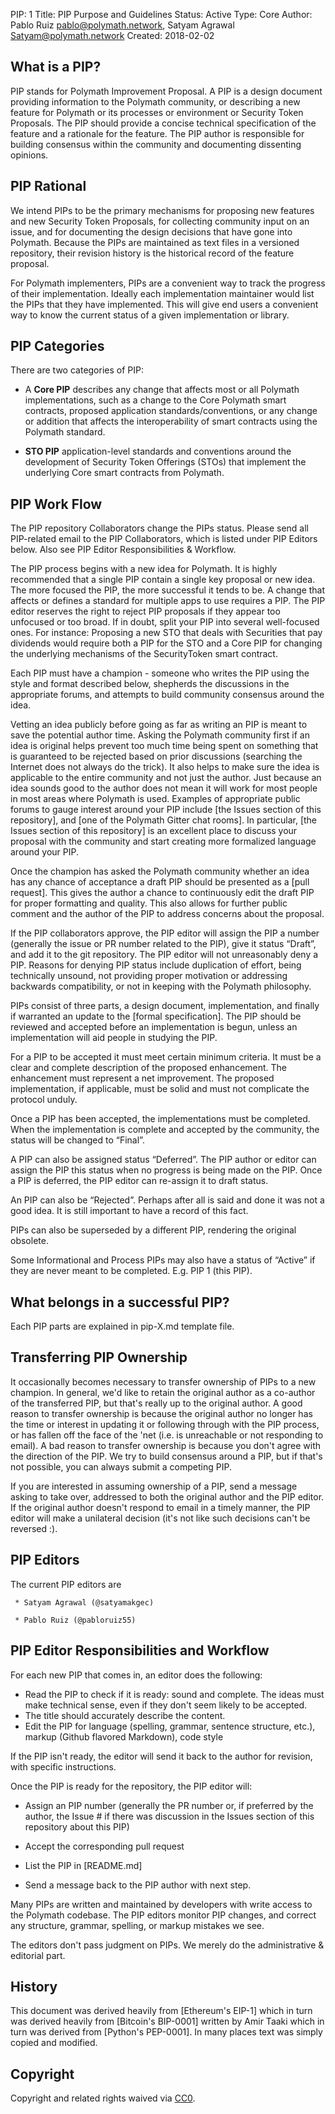 PIP: 1
  Title: PIP Purpose and Guidelines
  Status: Active
  Type: Core
  Author: Pablo Ruiz <pablo@polymath.network>, Satyam Agrawal <Satyam@polymath.network>
  Created: 2018-02-02

What is a PIP?
--------------

PIP stands for Polymath Improvement Proposal. A PIP is a design document providing information to the Polymath community, or describing a new feature for Polymath or its processes or environment or Security Token Proposals. The PIP should provide a concise technical specification of the feature and a rationale for the feature. The PIP author is responsible for building consensus within the community and documenting dissenting opinions.

PIP Rational
------------

We intend PIPs to be the primary mechanisms for proposing new features and new Security Token Proposals, for collecting community input on an issue, and for documenting the design decisions that have gone into Polymath. Because the PIPs are maintained as text files in a versioned repository, their revision history is the historical record of the feature proposal.

For Polymath implementers, PIPs are a convenient way to track the progress of their implementation. Ideally each implementation maintainer would list the PIPs that they have implemented. This will give end users a convenient way to know the current status of a given implementation or library.

PIP Categories
---------

There are two categories of PIP:

-   A **Core PIP** describes any change that affects most or all Polymath implementations, such as a change to the Core Polymath smart contracts, proposed application standards/conventions, or any change or addition that affects the interoperability of smart contracts using the Polymath standard.

-   **STO PIP** application-level standards and conventions around the development of Security Token Offerings (STOs) that implement the underlying Core smart contracts from Polymath.

PIP Work Flow
-------------

The PIP repository Collaborators change the PIPs status. Please send all PIP-related email to the PIP Collaborators, which is listed under PIP Editors below. Also see PIP Editor Responsibilities & Workflow.

The PIP process begins with a new idea for Polymath. It is highly recommended that a single PIP contain a single key proposal or new idea. The more focused the PIP, the more successful it tends to be. A change that affects or defines a standard for multiple apps to use requires a PIP. The PIP editor reserves the right to reject PIP proposals if they appear too unfocused or too broad. If in doubt, split your PIP into several well-focused ones.
For instance: Proposing a new STO that deals with Securities that pay dividends would require both a PIP for the STO and a Core PIP for changing the underlying mechanisms of the SecurityToken smart contract.

Each PIP must have a champion - someone who writes the PIP using the style and format described below, shepherds the discussions in the appropriate forums, and attempts to build community consensus around the idea.

Vetting an idea publicly before going as far as writing an PIP is meant to save the potential author time. Asking the Polymath community first if an idea is original helps prevent too much time being spent on something that is guaranteed to be rejected based on prior discussions (searching the Internet does not always do the trick). It also helps to make sure the idea is applicable to the entire community and not just the author. Just because an idea sounds good to the author does not mean it will work for most people in most areas where Polymath is used. Examples of appropriate public forums to gauge interest around your PIP include [the Issues section of this repository], and [one of the Polymath Gitter chat rooms]. In particular, [the Issues section of this repository] is an excellent place to discuss your proposal with the community and start creating more formalized language around your PIP.

Once the champion has asked the Polymath community whether an idea has any chance of acceptance a draft PIP should be presented as a [pull request]. This gives the author a chance to continuously edit the draft PIP for proper formatting and quality. This also allows for further public comment and the author of the PIP to address concerns about the proposal.

If the PIP collaborators approve, the PIP editor will assign the PIP a number (generally the issue or PR number related to the PIP), give it status “Draft”, and add it to the git repository. The PIP editor will not unreasonably deny a PIP. Reasons for denying PIP status include duplication of effort, being technically unsound, not providing proper motivation or addressing backwards compatibility, or not in keeping with the Polymath philosophy.

PIPs consist of three parts, a design document, implementation, and finally if warranted an update to the [formal specification]. The PIP should be reviewed and accepted before an implementation is begun, unless an implementation will aid people in studying the PIP.

For a PIP to be accepted it must meet certain minimum criteria. It must be a clear and complete description of the proposed enhancement. The enhancement must represent a net improvement. The proposed implementation, if applicable, must be solid and must not complicate the protocol unduly.

Once a PIP has been accepted, the implementations must be completed. When the implementation is complete and accepted by the community, the status will be changed to “Final”.

A PIP can also be assigned status “Deferred”. The PIP author or editor can assign the PIP this status when no progress is being made on the PIP. Once a PIP is deferred, the PIP editor can re-assign it to draft status.

An PIP can also be “Rejected”. Perhaps after all is said and done it was not a good idea. It is still important to have a record of this fact.

PIPs can also be superseded by a different PIP, rendering the original obsolete.

Some Informational and Process PIPs may also have a status of “Active” if they are never meant to be completed. E.g. PIP 1 (this PIP).

What belongs in a successful PIP?
---------------------------------

Each PIP parts are explained in pip-X.md template file.

Transferring PIP Ownership
--------------------------

It occasionally becomes necessary to transfer ownership of PIPs to a new champion. In general, we'd like to retain the original author as a co-author of the transferred PIP, but that's really up to the original author. A good reason to transfer ownership is because the original author no longer has the time or interest in updating it or following through with the PIP process, or has fallen off the face of the 'net (i.e. is unreachable or not responding to email). A bad reason to transfer ownership is because you don't agree with the direction of the PIP. We try to build consensus around a PIP, but if that's not possible, you can always submit a competing PIP.

If you are interested in assuming ownership of a PIP, send a message asking to take over, addressed to both the original author and the PIP editor. If the original author doesn't respond to email in a timely manner, the PIP editor will make a unilateral decision (it's not like such decisions can't be reversed :).

PIP Editors
-----------

The current PIP editors are

` * Satyam Agrawal (@satyamakgec)`

` * Pablo Ruiz (@pabloruiz55)`

PIP Editor Responsibilities and Workflow
--------------------------------------

For each new PIP that comes in, an editor does the following:

-   Read the PIP to check if it is ready: sound and complete. The ideas must make technical sense, even if they don't seem likely to be accepted.
-   The title should accurately describe the content.
-   Edit the PIP for language (spelling, grammar, sentence structure, etc.), markup (Github flavored Markdown), code style

If the PIP isn't ready, the editor will send it back to the author for revision, with specific instructions.

Once the PIP is ready for the repository, the PIP editor will:

-   Assign an PIP number (generally the PR number or, if preferred by the author, the Issue # if there was discussion in the Issues section of this repository about this PIP)

<!-- -->

-   Accept the corresponding pull request

<!-- -->

-   List the PIP in [README.md]

<!-- -->

-   Send a message back to the PIP author with next step.

Many PIPs are written and maintained by developers with write access to the Polymath codebase. The PIP editors monitor PIP changes, and correct any structure, grammar, spelling, or markup mistakes we see.

The editors don't pass judgment on PIPs. We merely do the administrative & editorial part.

History
-------

This document was derived heavily from [Ethereum's EIP-1] which in turn was derived heavily from [Bitcoin's BIP-0001] written by Amir Taaki which in turn was derived from [Python's PEP-0001]. In many places text was simply copied and modified. 

Copyright
---------

Copyright and related rights waived via [CC0](https://creativecommons.org/publicdomain/zero/1.0/).
